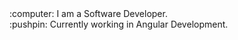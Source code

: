 
<div>:computer: I am a Software Developer.</div>
:pushpin: Currently working in Angular Development.
